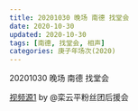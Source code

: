 ```yaml
---
title: 20201030 晚场 南德 找堂会
date: 2020-10-30
updated: 2020-10-30
tags: [南德, 找堂会, 相声]
categories: 庚子年场次(2020)  
---
```

20201030 晚场 南德 找堂会



[视频源1](https://weibo.com/6574451359/JrDh7yunA) by @栾云平粉丝团后援会

